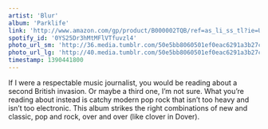 ```yaml
---
artist: 'Blur'
album: 'Parklife'
link: 'http://www.amazon.com/gp/product/B000002TQB/ref=as_li_ss_tl?ie=UTF8&amp;camp=1789&amp;creative=390957&amp;creativeASIN=B000002TQB&amp;linkCode=as2&amp;tag=besalbintheun-20'
spotify_id: '0YS25Dr3hMtMFlVTfuvzl4'
photo_url_sm: 'http://36.media.tumblr.com/50e5bb8060501ef0eac6291a3b27cf33/tumblr_mztzsetFK11rsqbe7o1_100.jpg'
photo_url_lg: 'http://40.media.tumblr.com/50e5bb8060501ef0eac6291a3b27cf33/tumblr_mztzsetFK11rsqbe7o1_400.jpg'
timestamp: 1390441800
---
```

If I were a respectable music journalist, you would be reading about a second British invasion. Or maybe a third one, I’m not sure. What you’re reading about instead is catchy modern pop rock that isn’t too heavy and isn’t too electronic. This album strikes the right combinations of new and classic, pop and rock, over and over (like clover in Dover).